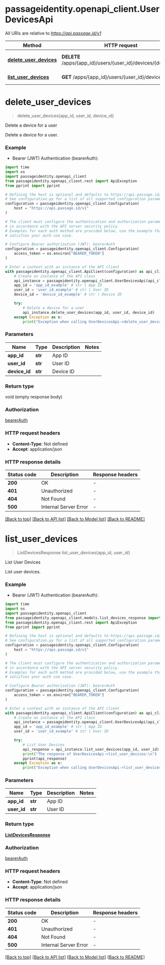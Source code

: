 # passageidentity.openapi_client.UserDevicesApi

All URIs are relative to *https://api.passage.id/v1*

Method | HTTP request | Description
------------- | ------------- | -------------
[**delete_user_devices**](UserDevicesApi.md#delete_user_devices) | **DELETE** /apps/{app_id}/users/{user_id}/devices/{device_id} | Delete a device for a user
[**list_user_devices**](UserDevicesApi.md#list_user_devices) | **GET** /apps/{app_id}/users/{user_id}/devices | List User Devices


# **delete_user_devices**
> delete_user_devices(app_id, user_id, device_id)

Delete a device for a user

Delete a device for a user.

### Example

* Bearer (JWT) Authentication (bearerAuth):
```python
import time
import os
import passageidentity.openapi_client
from passageidentity.openapi_client.rest import ApiException
from pprint import pprint

# Defining the host is optional and defaults to https://api.passage.id/v1
# See configuration.py for a list of all supported configuration parameters.
configuration = passageidentity.openapi_client.Configuration(
    host = "https://api.passage.id/v1"
)

# The client must configure the authentication and authorization parameters
# in accordance with the API server security policy.
# Examples for each auth method are provided below, use the example that
# satisfies your auth use case.

# Configure Bearer authorization (JWT): bearerAuth
configuration = passageidentity.openapi_client.Configuration(
    access_token = os.environ["BEARER_TOKEN"]
)

# Enter a context with an instance of the API client
with passageidentity.openapi_client.ApiClient(configuration) as api_client:
    # Create an instance of the API class
    api_instance = passageidentity.openapi_client.UserDevicesApi(api_client)
    app_id = 'app_id_example' # str | App ID
    user_id = 'user_id_example' # str | User ID
    device_id = 'device_id_example' # str | Device ID

    try:
        # Delete a device for a user
        api_instance.delete_user_devices(app_id, user_id, device_id)
    except Exception as e:
        print("Exception when calling UserDevicesApi->delete_user_devices: %s\n" % e)
```



### Parameters

Name | Type | Description  | Notes
------------- | ------------- | ------------- | -------------
 **app_id** | **str**| App ID | 
 **user_id** | **str**| User ID | 
 **device_id** | **str**| Device ID | 

### Return type

void (empty response body)

### Authorization

[bearerAuth](../README.md#bearerAuth)

### HTTP request headers

 - **Content-Type**: Not defined
 - **Accept**: application/json

### HTTP response details
| Status code | Description | Response headers |
|-------------|-------------|------------------|
**200** | OK |  -  |
**401** | Unauthorized |  -  |
**404** | Not Found |  -  |
**500** | Internal Server Error |  -  |

[[Back to top]](#) [[Back to API list]](../README.md#documentation-for-api-endpoints) [[Back to Model list]](../README.md#documentation-for-models) [[Back to README]](../README.md)

# **list_user_devices**
> ListDevicesResponse list_user_devices(app_id, user_id)

List User Devices

List user devices.

### Example

* Bearer (JWT) Authentication (bearerAuth):
```python
import time
import os
import passageidentity.openapi_client
from passageidentity.openapi_client.models.list_devices_response import ListDevicesResponse
from passageidentity.openapi_client.rest import ApiException
from pprint import pprint

# Defining the host is optional and defaults to https://api.passage.id/v1
# See configuration.py for a list of all supported configuration parameters.
configuration = passageidentity.openapi_client.Configuration(
    host = "https://api.passage.id/v1"
)

# The client must configure the authentication and authorization parameters
# in accordance with the API server security policy.
# Examples for each auth method are provided below, use the example that
# satisfies your auth use case.

# Configure Bearer authorization (JWT): bearerAuth
configuration = passageidentity.openapi_client.Configuration(
    access_token = os.environ["BEARER_TOKEN"]
)

# Enter a context with an instance of the API client
with passageidentity.openapi_client.ApiClient(configuration) as api_client:
    # Create an instance of the API class
    api_instance = passageidentity.openapi_client.UserDevicesApi(api_client)
    app_id = 'app_id_example' # str | App ID
    user_id = 'user_id_example' # str | User ID

    try:
        # List User Devices
        api_response = api_instance.list_user_devices(app_id, user_id)
        print("The response of UserDevicesApi->list_user_devices:\n")
        pprint(api_response)
    except Exception as e:
        print("Exception when calling UserDevicesApi->list_user_devices: %s\n" % e)
```



### Parameters

Name | Type | Description  | Notes
------------- | ------------- | ------------- | -------------
 **app_id** | **str**| App ID | 
 **user_id** | **str**| User ID | 

### Return type

[**ListDevicesResponse**](ListDevicesResponse.md)

### Authorization

[bearerAuth](../README.md#bearerAuth)

### HTTP request headers

 - **Content-Type**: Not defined
 - **Accept**: application/json

### HTTP response details
| Status code | Description | Response headers |
|-------------|-------------|------------------|
**200** | OK |  -  |
**401** | Unauthorized |  -  |
**404** | Not Found |  -  |
**500** | Internal Server Error |  -  |

[[Back to top]](#) [[Back to API list]](../README.md#documentation-for-api-endpoints) [[Back to Model list]](../README.md#documentation-for-models) [[Back to README]](../README.md)

